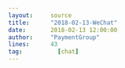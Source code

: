 ```yaml
---
layout:     source 
title:      "2018-02-13-WeChat"
date:       2018-02-13 12:00:00
author:     "PaymentGroup"
lines:      43 
tag:		  [chat]
---
```

